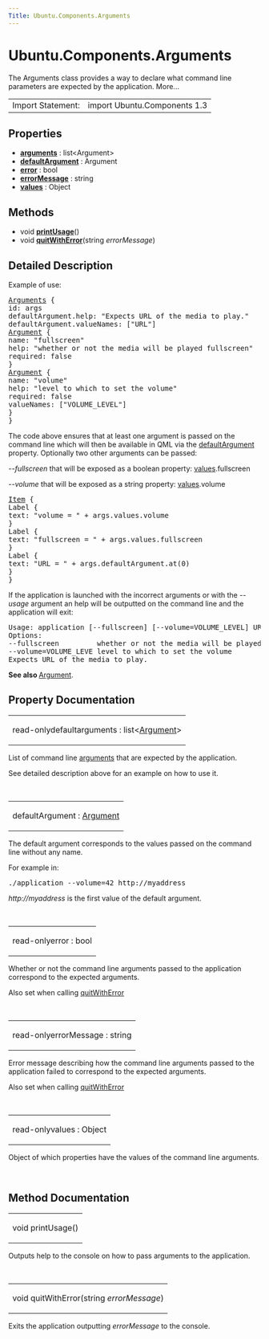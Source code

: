 ```yaml
---
Title: Ubuntu.Components.Arguments
---
```


# Ubuntu.Components.Arguments

<span class="subtitle"></span>
<!-- $$$Arguments-brief -->
<p>The Arguments class provides a way to declare what command line parameters are expected by the application. More...</p>
<!-- @@@Arguments -->
<table class="alignedsummary">
<tr><td class="memItemLeft rightAlign topAlign"> Import Statement:</td><td class="memItemRight bottomAlign"> import Ubuntu.Components 1.3</td></tr></table><ul>
</ul>
<h2 id="properties">Properties</h2>
<ul>
<li class="fn"><b><b><a href="#arguments-prop">arguments</a></b></b> : list&lt;Argument&gt;</li>
<li class="fn"><b><b><a href="#defaultArgument-prop">defaultArgument</a></b></b> : Argument</li>
<li class="fn"><b><b><a href="#error-prop">error</a></b></b> : bool</li>
<li class="fn"><b><b><a href="#errorMessage-prop">errorMessage</a></b></b> : string</li>
<li class="fn"><b><b><a href="#values-prop">values</a></b></b> : Object</li>
</ul>
<h2 id="methods">Methods</h2>
<ul>
<li class="fn">void <b><b><a href="#printUsage-method">printUsage</a></b></b>()</li>
<li class="fn">void <b><b><a href="#quitWithError-method">quitWithError</a></b></b>(string <i>errorMessage</i>)</li>
</ul>
<!-- $$$Arguments-description -->
<h2 id="details">Detailed Description</h2>
</p>
<p>Example of use:</p>
<pre class="qml"><span class="type"><a href="index.html">Arguments</a></span> {
<span class="name">id</span>: <span class="name">args</span>
<span class="name">defaultArgument</span>.help: <span class="string">&quot;Expects URL of the media to play.&quot;</span>
<span class="name">defaultArgument</span>.valueNames: [<span class="string">&quot;URL&quot;</span>]
<span class="type"><a href="Ubuntu.Components.Argument.md">Argument</a></span> {
<span class="name">name</span>: <span class="string">&quot;fullscreen&quot;</span>
<span class="name">help</span>: <span class="string">&quot;whether or not the media will be played fullscreen&quot;</span>
<span class="name">required</span>: <span class="number">false</span>
}
<span class="type"><a href="Ubuntu.Components.Argument.md">Argument</a></span> {
<span class="name">name</span>: <span class="string">&quot;volume&quot;</span>
<span class="name">help</span>: <span class="string">&quot;level to which to set the volume&quot;</span>
<span class="name">required</span>: <span class="number">false</span>
<span class="name">valueNames</span>: [<span class="string">&quot;VOLUME_LEVEL&quot;</span>]
}
}</pre>
<p>The code above ensures that at least one argument is passed on the command line which will then be available in QML via the <a href="#defaultArgument-prop">defaultArgument</a> property. Optionally two other arguments can be passed:</p>
<p><i>--fullscreen</i> that will be exposed as a boolean property: <a href="#values-prop">values</a>.fullscreen</p>
<p><i>--volume</i> that will be exposed as a string property: <a href="#values-prop">values</a>.volume</p>
<pre class="qml"><span class="type"><a href="../sdk-14.10/QtQuick.Item.md">Item</a></span> {
<span class="type">Label</span> {
<span class="name">text</span>: <span class="string">&quot;volume = &quot;</span> <span class="operator">+</span> <span class="name">args</span>.<span class="name">values</span>.<span class="name">volume</span>
}
<span class="type">Label</span> {
<span class="name">text</span>: <span class="string">&quot;fullscreen = &quot;</span> <span class="operator">+</span> <span class="name">args</span>.<span class="name">values</span>.<span class="name">fullscreen</span>
}
<span class="type">Label</span> {
<span class="name">text</span>: <span class="string">&quot;URL = &quot;</span> <span class="operator">+</span> <span class="name">args</span>.<span class="name">defaultArgument</span>.<span class="name">at</span>(<span class="number">0</span>)
}
}</pre>
<p>If the application is launched with the incorrect arguments or with the <i>--usage</i> argument an help will be outputted on the command line and the application will exit:</p>
<pre class="cpp">Usage: application <span class="operator">[</span><span class="operator">-</span><span class="operator">-</span>fullscreen<span class="operator">]</span> <span class="operator">[</span><span class="operator">-</span><span class="operator">-</span>volume<span class="operator">=</span>VOLUME_LEVEL<span class="operator">]</span> URL
Options:
<span class="operator">-</span><span class="operator">-</span>fullscreen         whether <span class="keyword">or</span> <span class="keyword">not</span> the media will be played fullscreen
<span class="operator">-</span><span class="operator">-</span>volume<span class="operator">=</span>VOLUME_LEVE level to which to set the volume
Expects URL of the media to play<span class="operator">.</span></pre>
<p><b>See also </b><a href="Ubuntu.Components.Argument.md">Argument</a>.</p>
<!-- @@@Arguments -->
<h2>Property Documentation</h2>
<!-- $$$arguments -->
<table class="qmlname"><tr valign="top" id="arguments-prop"><td class="tblQmlPropNode"><p><span class="qmlreadonly">read-only</span><span class="qmldefault">default</span><span class="name">arguments</span> : <span class="type">list</span>&lt;<span class="type"><a href="Ubuntu.Components.Argument.md">Argument</a></span>&gt;</p></td></tr></table><p>List of command line <a href="Ubuntu.Components.Argument.md">arguments</a> that are expected by the application.</p>
<p>See detailed description above for an example on how to use it.</p>
<!-- @@@arguments -->
<br/>
<!-- $$$defaultArgument -->
<table class="qmlname"><tr valign="top" id="defaultArgument-prop"><td class="tblQmlPropNode"><p><span class="name">defaultArgument</span> : <span class="type"><a href="Ubuntu.Components.Argument.md">Argument</a></span></p></td></tr></table><p>The default argument corresponds to the values passed on the command line without any name.</p>
<p>For example in:</p>
<pre class="cpp"><span class="operator">.</span><span class="operator">/</span>application <span class="operator">-</span><span class="operator">-</span>volume<span class="operator">=</span><span class="number">42</span> http:<span class="comment">//myaddress</span></pre>
<p><i>http://myaddress</i> is the first value of the default argument.</p>
<!-- @@@defaultArgument -->
<br/>
<!-- $$$error -->
<table class="qmlname"><tr valign="top" id="error-prop"><td class="tblQmlPropNode"><p><span class="qmlreadonly">read-only</span><span class="name">error</span> : <span class="type">bool</span></p></td></tr></table><p>Whether or not the command line arguments passed to the application correspond to the expected arguments.</p>
<p>Also set when calling <a href="#quitWithError-method">quitWithError</a></p>
<!-- @@@error -->
<br/>
<!-- $$$errorMessage -->
<table class="qmlname"><tr valign="top" id="errorMessage-prop"><td class="tblQmlPropNode"><p><span class="qmlreadonly">read-only</span><span class="name">errorMessage</span> : <span class="type">string</span></p></td></tr></table><p>Error message describing how the command line arguments passed to the application failed to correspond to the expected arguments.</p>
<p>Also set when calling <a href="#quitWithError-method">quitWithError</a></p>
<!-- @@@errorMessage -->
<br/>
<!-- $$$values -->
<table class="qmlname"><tr valign="top" id="values-prop"><td class="tblQmlPropNode"><p><span class="qmlreadonly">read-only</span><span class="name">values</span> : <span class="type">Object</span></p></td></tr></table><p>Object of which properties have the values of the command line arguments.</p>
<!-- @@@values -->
<br/>
<h2>Method Documentation</h2>
<!-- $$$printUsage -->
<table class="qmlname"><tr valign="top" id="printUsage-method"><td class="tblQmlFuncNode"><p><span class="type">void</span> <span class="name">printUsage</span>()</p></td></tr></table><p>Outputs help to the console on how to pass arguments to the application.</p>
<!-- @@@printUsage -->
<br/>
<!-- $$$quitWithError -->
<table class="qmlname"><tr valign="top" id="quitWithError-method"><td class="tblQmlFuncNode"><p><span class="type">void</span> <span class="name">quitWithError</span>(<span class="type">string</span><i> errorMessage</i>)</p></td></tr></table><p>Exits the application outputting <i>errorMessage</i> to the console.</p>
<!-- @@@quitWithError -->
<br/>
